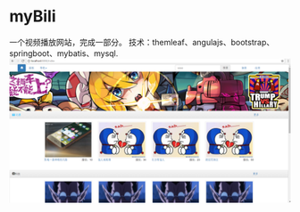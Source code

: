 # myBili
一个视频播放网站，完成一部分。
技术：themleaf、angulajs、bootstrap、springboot、mybatis、mysql.
![Image text](/src/main/resources/static/image/screen.PNG)
